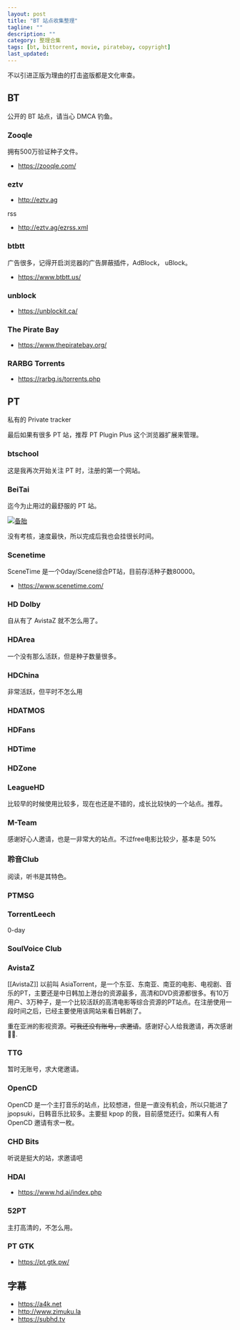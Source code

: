 ```yaml
---
layout: post
title: "BT 站点收集整理"
tagline: ""
description: ""
category: 整理合集
tags: [bt, bittorrent, movie, piratebay, copyright]
last_updated:
---
```


不以引进正版为理由的打击盗版都是文化审查。

## BT
公开的 BT 站点，请当心 DMCA 钓鱼。

### Zooqle
拥有500万验证种子文件。

- https://zooqle.com/

### eztv

- http://eztv.ag

rss

- http://eztv.ag/ezrss.xml

### btbtt
广告很多，记得开启浏览器的广告屏蔽插件，AdBlock， uBlock。

- https://www.btbtt.us/

### unblock

- https://unblockit.ca/

### The Pirate Bay

- https://www.thepiratebay.org/

### RARBG Torrents

- https://rarbg.is/torrents.php

## PT
私有的 Private tracker

最后如果有很多 PT 站，推荐 PT Plugin Plus 这个浏览器扩展来管理。


### btschool
这是我再次开始关注 PT 时，注册的第一个网站。

### BeiTai
迄今为止用过的最舒服的 PT 站。

<a href="https://www.beitai.pt/promotionlink.php?key=ea663651ba561d528615a13a0434ebe8"><img src="https://www.beitai.pt/pic/prolink.png" alt="备胎" title="备胎 - The Ultimate File Sharing Experience"></a>

没有考核，速度最快，所以完成后我也会挂很长时间。

### Scenetime
SceneTime 是一个0day/Scene综合PT站，目前存活种子数80000。
- <https://www.scenetime.com/>

### HD Dolby
自从有了 AvistaZ 就不怎么用了。

### HDArea
一个没有那么活跃，但是种子数量很多。

### HDChina
非常活跃，但平时不怎么用

### HDATMOS

### HDFans


### HDTime


### HDZone


### LeagueHD
比较早的时候使用比较多，现在也还是不错的，成长比较快的一个站点。推荐。

### M-Team
感谢好心人邀请，也是一非常大的站点。不过free电影比较少，基本是 50%

### 聆音Club
阅读，听书是其特色。

### PTMSG

### TorrentLeech
0-day

### SoulVoice Club

### AvistaZ
[[AvistaZ]] 以前叫 AsiaTorrent，是一个东亚、东南亚、南亚的电影、电视剧、音乐的PT，主要还是中日韩加上港台的资源最多，高清和DVD资源都很多。有10万用户、3万种子，是一个比较活跃的高清电影等综合资源的PT站点。在注册使用一段时间之后，已经主要使用该网站来看日韩剧了。

重在亚洲的影视资源。~~可我还没有账号，求邀请~~。感谢好心人给我邀请，再次感谢 🙏🏻️.

### TTG
暂时无账号，求大佬邀请。

### OpenCD
OpenCD 是一个主打音乐的站点，比较想进，但是一直没有机会，所以只能进了 jpopsuki，日韩音乐比较多。主要挺 kpop 的我，目前感觉还行。如果有人有 OpenCD 邀请有求一枚。

### CHD Bits
听说是挺大的站，求邀请吧

### HDAI

- <https://www.hd.ai/index.php>

### 52PT
主打高清的，不怎么用。

### PT GTK

- <https://pt.gtk.pw/>

## 字幕

- <https://a4k.net>
- <http://www.zimuku.la>
- <https://subhd.tv>
